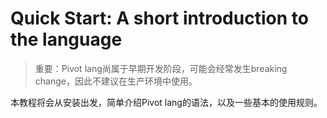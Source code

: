 # Quick Start: A short introduction to the language

> 重要：Pivot lang尚属于早期开发阶段，可能会经常发生breaking change，因此不建议在生产环境中使用。

本教程将会从安装出发，简单介绍Pivot lang的语法，以及一些基本的使用规则。

